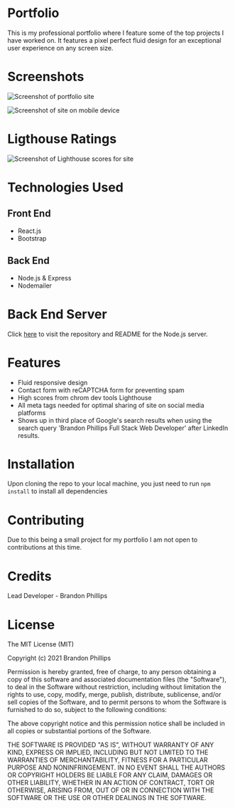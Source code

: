 # Portfolio
This is my professional portfolio where I feature some of the top projects I have worked on.  It features a pixel perfect fluid design for an exceptional user experience on any screen size.

# Screenshots
![Screenshot of portfolio site](https://i.imgur.com/MG941od.png)

![Screenshot of site on mobile device](https://i.imgur.com/q6kVSg5.jpg)

# Ligthouse Ratings
![Screenshot of Lighthouse scores for site](https://i.imgur.com/qVl9kXA.jpg)

# Technologies Used
## Front End
- React.js
- Bootstrap

## Back End
- Node.js & Express
- Nodemailer

# Back End Server
Click [here](https://github.com/BrandonP321/portfolio-server) to visit the repository and README for the Node.js server.

# Features
- Fluid responsive design
- Contact form with reCAPTCHA form for preventing spam
- High scores from chrom dev tools Lighthouse
- All meta tags needed for optimal sharing of site on social media platforms
- Shows up in third place of Google's search results when using the search query 'Brandon Phillips Full Stack Web Developer' after LinkedIn results.

# Installation
Upon cloning the repo to your local machine, you just need to run `npm install` to install all dependencies 

# Contributing
Due to this being a small project for my portfolio I am not open to contributions at this time.

# Credits
Lead Developer - Brandon Phillips

# License
The MIT License (MIT)

Copyright (c) 2021 Brandon Phillips

Permission is hereby granted, free of charge, to any person obtaining a copy of this software and associated documentation files (the "Software"), to deal in the Software without restriction, including without limitation the rights to use, copy, modify, merge, publish, distribute, sublicense, and/or sell copies of the Software, and to permit persons to whom the Software is furnished to do so, subject to the following conditions:

The above copyright notice and this permission notice shall be included in all copies or substantial portions of the Software.

THE SOFTWARE IS PROVIDED "AS IS", WITHOUT WARRANTY OF ANY KIND, EXPRESS OR IMPLIED, INCLUDING BUT NOT LIMITED TO THE WARRANTIES OF MERCHANTABILITY, FITNESS FOR A PARTICULAR PURPOSE AND NONINFRINGEMENT. IN NO EVENT SHALL THE AUTHORS OR COPYRIGHT HOLDERS BE LIABLE FOR ANY CLAIM, DAMAGES OR OTHER LIABILITY, WHETHER IN AN ACTION OF CONTRACT, TORT OR OTHERWISE, ARISING FROM, OUT OF OR IN CONNECTION WITH THE SOFTWARE OR THE USE OR OTHER DEALINGS IN THE SOFTWARE.